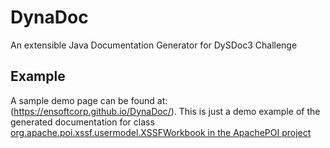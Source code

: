 # DynaDoc
An extensible Java Documentation Generator for DySDoc3 Challenge

## Example
A sample demo page can be found at: (https://ensoftcorp.github.io/DynaDoc/). This is just a demo example of the generated documentation for class [org.apache.poi.xssf.usermodel.XSSFWorkbook in the ApachePOI project](https://github.com/apache/poi/blob/REL_3_17_FINAL/src/ooxml/java/org/apache/poi/xssf/usermodel/XSSFWorkbook.java)
